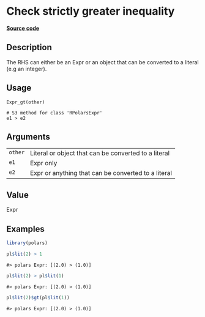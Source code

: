 

# Check strictly greater inequality

[**Source code**](https://github.com/pola-rs/r-polars/tree/main/R/expr__expr.R#L382)

## Description

The RHS can either be an Expr or an object that can be converted to a
literal (e.g an integer).

## Usage

<pre><code class='language-R'>Expr_gt(other)

# S3 method for class 'RPolarsExpr'
e1 &gt; e2
</code></pre>

## Arguments

<table>
<tr>
<td style="white-space: nowrap; font-family: monospace; vertical-align: top">
<code id="Expr_gt_:_other">other</code>
</td>
<td>
Literal or object that can be converted to a literal
</td>
</tr>
<tr>
<td style="white-space: nowrap; font-family: monospace; vertical-align: top">
<code id="Expr_gt_:_e1">e1</code>
</td>
<td>
Expr only
</td>
</tr>
<tr>
<td style="white-space: nowrap; font-family: monospace; vertical-align: top">
<code id="Expr_gt_:_e2">e2</code>
</td>
<td>
Expr or anything that can be converted to a literal
</td>
</tr>
</table>

## Value

Expr

## Examples

``` r
library(polars)

pl$lit(2) > 1
```

    #> polars Expr: [(2.0) > (1.0)]

``` r
pl$lit(2) > pl$lit(1)
```

    #> polars Expr: [(2.0) > (1.0)]

``` r
pl$lit(2)$gt(pl$lit(1))
```

    #> polars Expr: [(2.0) > (1.0)]

